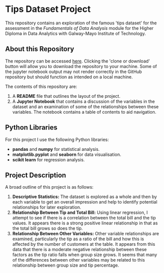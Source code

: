 # Tips Dataset Project

This repository contains an exploration of the famous 'tips dataset' for the assessment in the *Fundamentals of Data Analysis* module for the Higher Diploma in Data Analytics with Galway-Mayo Institute of Technology.


## About this Repository

The repository can be accessed [here](https://github.com/jennifer-ryan/fundamentals-project). Clicking the 'clone or download' button will allow you to download the repository to your machine. Some of the jupyter notebook output may not render correctly in the GitHub repository but should function as intended on a local machine. 

The contents of this repository are:

1. A **README** file that outlines the layout of the project.
2. A **Jupyter Notebook** that contains a discussion of the variables in the dataset and an examination of some of the relationships between these variables. The notebook contains a table of contents to aid navigation.


## Python Libraries

For this project I use the following Python libraries:

- **pandas** and **numpy** for statistical analysis.
- **matplotlib.pyplot** and **seaborn** for data visualisation.
- **scikit learn** for regression analysis.


## Project Description

A broad outline of this project is as follows:

1. **Descriptive Statistics:** The dataset is explored as a whole and then by each variable to get an overall impression and help to identify potential relationships for later exploration.
2. **Relationship Between Tip and Total Bill:** Using linear regression, I attempt to see if there is a correlation between the total bill and the tip values. It appears there is a strong positive linear relationship in that as the total bill grows so does the tip.
3. **Relationship Between Other Variables:** Other variable relationships are examined, particularly the tip as a ratio of the bill and how this is affected by the number of customers at the table. It appears from this data that there is a moderate negative relationship between these factors as the tip ratio falls when group size grows. It seems that many of the differences between other variables may be related to this relationship between group size and tip percentage.
